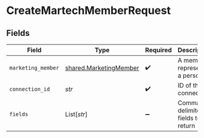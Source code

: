 # CreateMartechMemberRequest


## Fields

| Field                                                            | Type                                                             | Required                                                         | Description                                                      |
| ---------------------------------------------------------------- | ---------------------------------------------------------------- | ---------------------------------------------------------------- | ---------------------------------------------------------------- |
| `marketing_member`                                               | [shared.MarketingMember](../../models/shared/marketingmember.md) | :heavy_check_mark:                                               | A member represents a person                                     |
| `connection_id`                                                  | *str*                                                            | :heavy_check_mark:                                               | ID of the connection                                             |
| `fields`                                                         | List[*str*]                                                      | :heavy_minus_sign:                                               | Comma-delimited fields to return                                 |